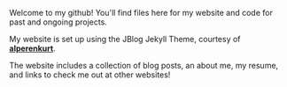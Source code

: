 Welcome to my github! You'll find files here for my website and code for past and ongoing projects. 

My website is set up using the JBlog Jekyll Theme, courtesy of **[alperenkurt](http://alperenbozkurt.net/JBlog)**.

The website includes a collection of blog posts, an about me, my resume, and links to check me out at other websites!


